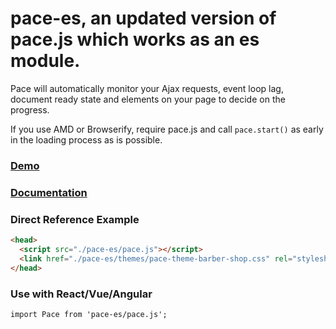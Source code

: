 # pace-es, an updated version of pace.js which works as an es module.

Pace will automatically monitor your Ajax requests, event loop lag, document ready state and elements on your page to decide on the progress.

If you use AMD or Browserify, require pace.js and call `pace.start()` as early in the loading process as is possible.

### [Demo](http://github.hubspot.com/pace/docs/welcome/)

### [Documentation](http://github.hubspot.com/pace/)

### Direct Reference Example

```html
<head>
  <script src="./pace-es/pace.js"></script>
  <link href="./pace-es/themes/pace-theme-barber-shop.css" rel="stylesheet" />
</head>
```

### Use with React/Vue/Angular
```html
import Pace from 'pace-es/pace.js';
```
